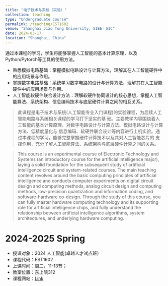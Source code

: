 ```yaml
---
title: "电子技术与系统（实验）"
collection: teaching
type: "Undergraduate course"
permalink: /teaching/EST1602
venue: "Shanghai Jiao Tong University, SIEE｜SIC"
date: 2024-03-17
location: "Shanghai, China"
---
```


通过本课程的学习，学生将能够掌握人工智能的基本计算原理，以及Python/Pytorch等工具的使用方法。
- 熟悉模拟电路基础：掌握模拟电路设计与计算方法，理解其在人工智能硬件中的应用场景与作用。
- 掌握数字电路基础：系统学习数字电路的设计与计算方法，理解其在人工智能硬件中的应用场景与作用。 
- 人工智能软硬件联合设计方法：理解软硬件协同设计的核心思想，掌握人工智能算法、系统架构、信息编码技术与底层硬件计算之间的相互关系。

> 此课程是电子技术与系统(人工智能专业入门课程)的实验课程，为后续人工智能电路与系统相关课程的学习打下坚实的基
础。主要教学内容围绕着人工智能的基本计算原理，对数字电路设计与计算方法、模拟电路设计与计算方法、低精度量化与
信息编码、软硬件联合设计等内容进行上机实验。通过本课程的学习，能够完整掌握硬件计算技术以及其对人工智能芯片的
支撑作用，充分了解人工智能算法、系统架构与底层硬件计算之间的关系。

> This course is an experimental course of Electronic Technology and Systems (an introductory course for the artificial intelligence major), laying a solid foundation for the subsequent study of artificial intelligence circuit and system-related courses. The main teaching content revolves around the basic computing principles of artificial intelligence and conducts computer experiments on digital circuit design and computing methods, analog circuit design and computing methods, low-precision quantization and information coding, and software-hardware co-design. Through the study of this course, you can fully master hardware computing technology and its supporting role for artificial intelligence chips, and fully understand the relationship between artificial intelligence algorithms, system architectures, and underlying hardware computing.

2024-2025 Spring 
======
- 授课对象：2024 人工智能(卓越人才试点班）
- 课程代码：EST1602
- 上课时间：周二，11-13节；
- 教室位置：东上院312
- 课程网站：[Link](https://oc.sjtu.edu.cn/courses/75901)
